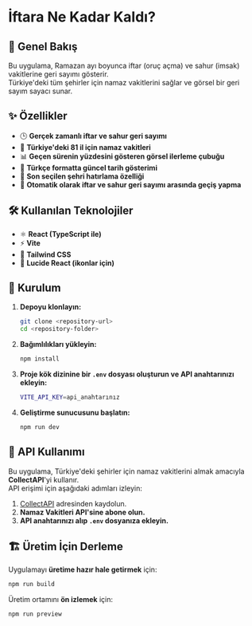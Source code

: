 # İftara Ne Kadar Kaldı?  

## 🕌 Genel Bakış  
Bu uygulama, Ramazan ayı boyunca iftar (oruç açma) ve sahur (imsak) vakitlerine geri sayımı gösterir.  
Türkiye'deki tüm şehirler için namaz vakitlerini sağlar ve görsel bir geri sayım sayacı sunar.  

## ✨ Özellikler  
- 🕒 **Gerçek zamanlı iftar ve sahur geri sayımı**  
- 📍 **Türkiye'deki 81 il için namaz vakitleri**  
- 📊 **Geçen sürenin yüzdesini gösteren görsel ilerleme çubuğu**  
- 📅 **Türkçe formatta güncel tarih gösterimi**  
- 💾 **Son seçilen şehri hatırlama özelliği**  
- 🔄 **Otomatik olarak iftar ve sahur geri sayımı arasında geçiş yapma**  

## 🛠 Kullanılan Teknolojiler  
- ⚛️ **React (TypeScript ile)**  
- ⚡ **Vite**  
- 🎨 **Tailwind CSS**  
- 🔗 **Lucide React (ikonlar için)**  

## 🚀 Kurulum  

1. **Depoyu klonlayın:**  
   ```sh  
   git clone <repository-url>  
   cd <repository-folder>  
   ```  
2. **Bağımlılıkları yükleyin:**  
   ```sh  
   npm install  
   ```  
3. **Proje kök dizinine bir `.env` dosyası oluşturun ve API anahtarınızı ekleyin:**  
   ```sh  
   VITE_API_KEY=api_anahtarınız  
   ```  
4. **Geliştirme sunucusunu başlatın:**  
   ```sh  
   npm run dev  
   ```  

## 🔗 API Kullanımı  
Bu uygulama, Türkiye'deki şehirler için namaz vakitlerini almak amacıyla **CollectAPI**'yi kullanır.  
API erişimi için aşağıdaki adımları izleyin:  

1. [CollectAPI](https://collectapi.com/) adresinden kaydolun.  
2. **Namaz Vakitleri API'sine abone olun.**  
3. **API anahtarınızı alıp `.env` dosyanıza ekleyin.**  


## 🏗 Üretim İçin Derleme  

Uygulamayı **üretime hazır hale getirmek** için:  
```sh  
npm run build  
```  
Üretim ortamını **ön izlemek** için:  
```sh  
npm run preview  
```  

